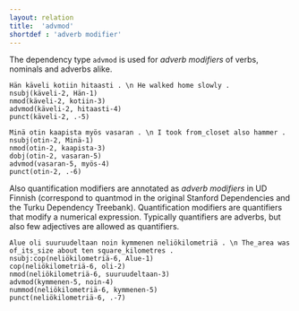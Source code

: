 ```yaml
---
layout: relation
title:  'advmod'
shortdef : 'adverb modifier'
---
```


The dependency type `advmod` is used for *adverb modifiers* of verbs,
nominals and adverbs alike.

<!-- fname:advmod_verb.pdf -->
~~~ sdparse
Hän käveli kotiin hitaasti . \n He walked home slowly .
nsubj(käveli-2, Hän-1)
nmod(käveli-2, kotiin-3)
advmod(käveli-2, hitaasti-4)
punct(käveli-2, .-5)
~~~

<!-- fname:advmod_noun.pdf -->
~~~ sdparse
Minä otin kaapista myös vasaran . \n I took from_closet also hammer .
nsubj(otin-2, Minä-1)
nmod(otin-2, kaapista-3)
dobj(otin-2, vasaran-5)
advmod(vasaran-5, myös-4)
punct(otin-2, .-6)
~~~

Also quantification modifiers are annotated as *adverb modifiers* in UD Finnish (correspond to quantmod in the original Stanford Dependencies and the Turku Dependency Treebank). Quantification modifiers are quantifiers that modify a numerical expression. Typically quantifiers are adverbs, but also few adjectives are allowed as quantifiers.

<!-- fname:quantmod.pdf -->
~~~ sdparse
Alue oli suuruudeltaan noin kymmenen neliökilometriä . \n The_area was of_its_size about ten square_kilometres .
nsubj:cop(neliökilometriä-6, Alue-1)
cop(neliökilometriä-6, oli-2)
nmod(neliökilometriä-6, suuruudeltaan-3)
advmod(kymmenen-5, noin-4)
nummod(neliökilometriä-6, kymmenen-5)
punct(neliökilometriä-6, .-7)
~~~
